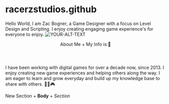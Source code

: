 # racerzstudios.github
Hello World, I am Zac Bogner, a Game Designer with a focus on Level Design and Scripting. I enjoy creating engaging game experience's for everyone to enjoy. 
<picture>
 <source media="(prefers-color-scheme: dark)" srcset="YOUR-DARKMODE-IMAGE">
 <source media="(prefers-color-scheme: light)" srcset="YOUR-LIGHTMODE-IMAGE">
 <img alt="YOUR-ALT-TEXT" src="YOUR-DEFAULT-IMAGE">
</picture>

<body>
<header> About Me + My Info is:🏁 </header> 
 <p> I have been working with digital games for over a decade now, since 2013. I enjoy creating new game experiences and helping others along the way. I am eager to learn and grow everyday and build up my knowledge base to share with others. 🥇🎲🎮</p>
</body>

<body> 
 
 New Section + **Body** + _Section_

</body>
